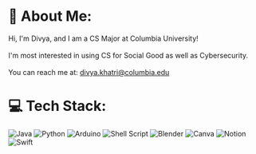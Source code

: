 # 💫 About Me:
Hi, I'm Divya, and I am a CS Major at Columbia University!<br><br>I'm most interested in using CS for Social Good as well as Cybersecurity.<br><br>You can reach me at: divya.khatri@columbia.edu


# 💻 Tech Stack:
![Java](https://img.shields.io/badge/java-%23ED8B00.svg?style=for-the-badge&logo=openjdk&logoColor=white) ![Python](https://img.shields.io/badge/python-3670A0?style=for-the-badge&logo=python&logoColor=ffdd54) ![Arduino](https://img.shields.io/badge/-Arduino-00979D?style=for-the-badge&logo=Arduino&logoColor=white) ![Shell Script](https://img.shields.io/badge/shell_script-%23121011.svg?style=for-the-badge&logo=gnu-bash&logoColor=white) ![Blender](https://img.shields.io/badge/blender-%23F5792A.svg?style=for-the-badge&logo=blender&logoColor=white) ![Canva](https://img.shields.io/badge/Canva-%2300C4CC.svg?style=for-the-badge&logo=Canva&logoColor=white) ![Notion](https://img.shields.io/badge/Notion-%23000000.svg?style=for-the-badge&logo=notion&logoColor=white) ![Swift](https://img.shields.io/badge/swift-F54A2A?style=for-the-badge&logo=swift&logoColor=white)

<!-- Proudly created with GPRM ( https://gprm.itsvg.in ) -->
